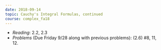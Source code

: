 ```yaml
---
date: 2018-09-14
topic: Cauchy's Integral Formulas, continued
course: complex_fa18
---
```


- *Reading*: 2.2, 2.3
- *Problems* (Due Friday 9/28 along with previous problems): (2.6) #8, 11, 12.

